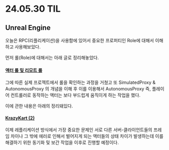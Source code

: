 # 24.05.30 TIL

## Unreal Engine

오늘은 RPC(리플리케이션)을 사용함에 있어서 중요한 프로퍼티인 Role에 대해서 이해하고 사용해보았다.

먼저 롤(Role)에 대해서는 아래 글로 정리해놓았다.

#### [액터 롤 및 리모트 롤](/Unreal%20Engine/이론%20및%20정리/멀티플레이/액터%20롤%20및%20리모트%20롤.md)

그에 따른 실제 프로젝트에서 롤을 확인하는 과정을 거쳤고 또 SimulatedProxy & AutonomousProxy 의 개념을 이해 후 이를 이용해서 AutonomousProxy 즉, 플레이어 컨트롤러로 동작하는 액터는 보다 부드럽게 움직이게 하는 작업을 했다.

이에 관한 내용은 아래의 정리돼있다.

#### [KrazyKart (2)](</Unreal%20Engine/실습/KrazyKarts/KrazyKarts%20(2).md>)

이제 레플리케이션 방식에서 가장 중요한 문제인 서로 다른 서버-클라이언트들의 프레임 차이나 그 밖에 에러로 인해서 벌어지게 되는 액터들의 상태 차이가 발생하는데 이를 해결하기 위한 동기화 및 보간 작업을 이후로 진행할 예정이다.
